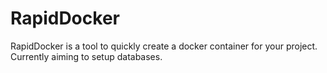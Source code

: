 # RapidDocker
RapidDocker is a tool to quickly create a docker container for your project. Currently aiming to setup databases.